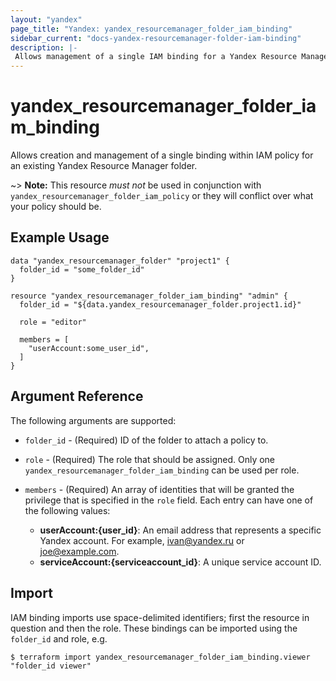 ```yaml
---
layout: "yandex"
page_title: "Yandex: yandex_resourcemanager_folder_iam_binding"
sidebar_current: "docs-yandex-resourcemanager-folder-iam-binding"
description: |-
 Allows management of a single IAM binding for a Yandex Resource Manager folder.
---
```


# yandex\_resourcemanager\_folder\_iam\_binding

Allows creation and management of a single binding within IAM policy for
an existing Yandex Resource Manager folder.

~> **Note:** This resource _must not_ be used in conjunction with
   `yandex_resourcemanager_folder_iam_policy` or they will conflict over what your policy
   should be.

## Example Usage

```hcl
data "yandex_resourcemanager_folder" "project1" {
  folder_id = "some_folder_id"
}

resource "yandex_resourcemanager_folder_iam_binding" "admin" {
  folder_id = "${data.yandex_resourcemanager_folder.project1.id}"

  role = "editor"

  members = [
    "userAccount:some_user_id",
  ]
}
```

## Argument Reference

The following arguments are supported:

* `folder_id` - (Required) ID of the folder to attach a policy to.

* `role` - (Required) The role that should be assigned. Only one
    `yandex_resourcemanager_folder_iam_binding` can be used per role.

* `members` - (Required) An array of identities that will be granted the privilege that is specified in the `role` field.
  Each entry can have one of the following values:
  * **userAccount:{user_id}**: An email address that represents a specific Yandex account. For example, ivan@yandex.ru or joe@example.com.
  * **serviceAccount:{serviceaccount_id}**: A unique service account ID.

## Import

IAM binding imports use space-delimited identifiers; first the resource in question and then the role.
These bindings can be imported using the `folder_id` and role, e.g.

```
$ terraform import yandex_resourcemanager_folder_iam_binding.viewer "folder_id viewer"
```
